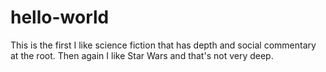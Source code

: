 # hello-world
This is the first
I like science fiction that has depth and social commentary at the root. Then again I like Star Wars and that's not very deep. 
